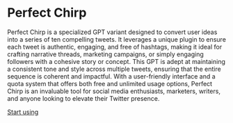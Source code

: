 # Perfect Chirp

Perfect Chirp is a specialized GPT variant designed to convert user ideas into a series of ten compelling tweets. It leverages a unique plugin to ensure each tweet is authentic, engaging, and free of hashtags, making it ideal for crafting narrative threads, marketing campaigns, or simply engaging followers with a cohesive story or concept. This GPT is adept at maintaining a consistent tone and style across multiple tweets, ensuring that the entire sequence is coherent and impactful. With a user-friendly interface and a quota system that offers both free and unlimited usage options, Perfect Chirp is an invaluable tool for social media enthusiasts, marketers, writers, and anyone looking to elevate their Twitter presence.

[Start using](https://chat.openai.com/g/g-Mwca64W4q)